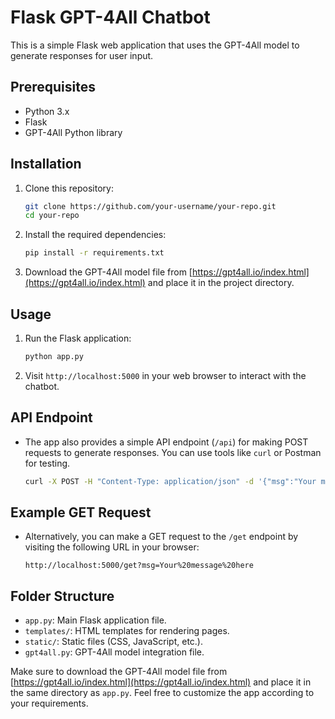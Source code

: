 # Flask GPT-4All Chatbot

This is a simple Flask web application that uses the GPT-4All model to generate responses for user input.

## Prerequisites

- Python 3.x
- Flask
- GPT-4All Python library

## Installation

1. Clone this repository:

    ```bash
    git clone https://github.com/your-username/your-repo.git
    cd your-repo
    ```

2. Install the required dependencies:

    ```bash
    pip install -r requirements.txt
    ```

3. Download the GPT-4All model file from [https://gpt4all.io/index.html](https://gpt4all.io/index.html) and place it in the project directory.

## Usage

1. Run the Flask application:

    ```bash
    python app.py
    ```

2. Visit `http://localhost:5000` in your web browser to interact with the chatbot.

## API Endpoint

- The app also provides a simple API endpoint (`/api`) for making POST requests to generate responses. You can use tools like `curl` or Postman for testing.

    ```bash
    curl -X POST -H "Content-Type: application/json" -d '{"msg":"Your message here"}' http://localhost:5000/api
    ```

## Example GET Request

- Alternatively, you can make a GET request to the `/get` endpoint by visiting the following URL in your browser:

    ```
    http://localhost:5000/get?msg=Your%20message%20here
    ```

## Folder Structure

- `app.py`: Main Flask application file.
- `templates/`: HTML templates for rendering pages.
- `static/`: Static files (CSS, JavaScript, etc.).
- `gpt4all.py`: GPT-4All model integration file.

Make sure to download the GPT-4All model file from [https://gpt4all.io/index.html](https://gpt4all.io/index.html) and place it in the same directory as `app.py`.
Feel free to customize the app according to your requirements.

